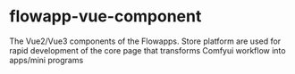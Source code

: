 # flowapp-vue-component
The Vue2/Vue3 components of the Flowapps. Store platform are used for rapid development of the core page that transforms Comfyui workflow into apps/mini programs
